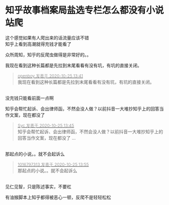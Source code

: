 # 知乎故事档案局盐选专栏怎么都没有小说站爬


这个感觉如果有人爬出来的话流量应该不错<br />
知乎上看到高潮就得充钱才能看了<img src="static/image/smiley/default/lol.gif" smilieid="12" border="0" alt="" /> 

众所周知，知乎的反爬虫做得是非常好的。。

我现在看到这种长篇都是先拉到末尾看看有没有坑，有坑的直接关闭。

<div class="quote"><blockquote><font size="2"><a href="https://www.hostloc.com/forum.php?mod=redirect&amp;goto=findpost&amp;pid=9349672&amp;ptid=758254" target="_blank"><font color="#999999">openboy 发表于 2020-10-25 13:41</font></a></font><br />
我现在看到这种长篇都是先拉到末尾看看有没有坑，有坑的直接关闭。</blockquote></div><br />
没充钱只能看前面一点啊

知乎会帮忙起诉、会出律师函，不然会没人做？以前抖音一大堆抄知乎上的回答当作文案，现在都没了<img id="aimg_z3Co6" onclick="zoom(this, this.src, 0, 0, 0)" class="zoom" src="https://cdn.jsdelivr.net/gh/hishis/forum-master/public/images/patch.gif" onmouseover="img_onmouseoverfunc(this)" onload="thumbImg(this)" border="0" alt="" />

<div class="quote"><blockquote><font size="2"><a href="https://www.hostloc.com/forum.php?mod=redirect&amp;goto=findpost&amp;pid=9349687&amp;ptid=758254" target="_blank"><font color="#999999">Syc 发表于 2020-10-25 13:45</font></a></font><br />
知乎会帮忙起诉、会出律师函，不然会没人做？以前抖音一大堆抄知乎上的回答当作文案，现在都没了 ...</blockquote></div><br />
那起点的小说。。就不会起诉么

<div class="quote"><blockquote><font size="2"><a href="https://www.hostloc.com/forum.php?mod=redirect&amp;goto=findpost&amp;pid=9349728&amp;ptid=758254" target="_blank"><font color="#999999">1016797313 发表于 2020-10-25 13:55</font></a></font><br />
那起点的小说。。就不会起诉么</blockquote></div><br />
见仁见智，只是陈述事实，不要杠

有油猴脚本上知乎都得被恶心一顿，反爬不是轻轻松松
